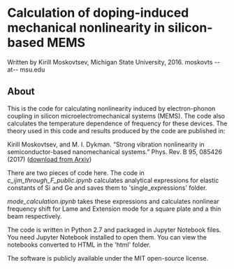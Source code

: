 # Calculation of doping-induced mechanical nonlinearity in silicon-based MEMS

Written by Kirill Moskovtsev, Michigan State University, 2016.
moskovts --at-- msu.edu

## About
This is the code for calculating nonlinearity induced by electron-phonon coupling in silicon microelectromechanical systems (MEMS). The code 
also calculates the temperature dependence of frequency for these devices. The theory used in this code and results produced by the code
are published in:

Kirill Moskovtsev, and M. I. Dykman. “Strong vibration nonlinearity in semiconductor-based nanomechanical
systems.” Phys. Rev. B 95, 085426 (2017) ([download from Arxiv](https://arxiv.org/abs/1611.09912]))


There are two pieces of code here. The code in *c_ijm_through_F_public.ipynb* 
calculates analytical expressions for elastic constants of Si and Ge and saves them to 'single_expressions' folder.

*mode_calculation.ipynb* takes these expressions and calculates nonlinear frequency shift for 
Lame and Extension mode for a square plate and a thin beam respectively.

The code is written in Python 2.7 and packaged in Jupyter Notebook files. You need Jupyter Notebook installed
to open them. You can view the notebooks converted to HTML in the 'html' folder.



The software is publicly available under the MIT open-source license.
